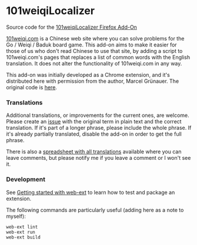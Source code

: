 101weiqiLocalizer
=================

Source code for the [101weiqiLocalizer Firefox Add-On](https://addons.mozilla.org/en-CA/firefox/addon/101weiqilocalizer/)

[101weiqi.com](https://www.101weiqi.com/) is a Chinese web site where you can solve problems for the Go / Weiqi / Baduk board game. This add-on aims to make it easier for those of us who don't read Chinese to use that site, by adding a script to 101weiqi.com's pages that replaces a list of common words with the English translation. It does not alter the functionality of 101weiqi.com in any way.

This add-on was initially developed as a Chrome extension, and it's distributed here with permission from the author, Marcel Grünauer. The original code is [here](https://github.com/MarcelGruenauer2/101weiqiLocalizer).

### Translations

Additional translations, or improvements for the current ones, are welcome. Please create an [issue](https://github.com/bani/101weiqiLocalizer/issues) with the original term in plain text and the correct translation. If it's part of a longer phrase, please include the whole phrase. If it's already partially translated, disable the add-on in order to get the full phrase.

There is also a [spreadsheet with all translations](https://docs.google.com/spreadsheets/d/1VGGhi-gUZ8tYWNyDaZnRfguxABbh1GESVkJT2pE-PP0/edit?usp=sharing) available where you can leave comments, but please notify me if you leave a comment or I won't see it.

### Development

See [Getting started with web-ext](https://extensionworkshop.com/documentation/develop/getting-started-with-web-ext/) to learn how to test and package an extension.

The following commands are particularly useful (adding here as a note to myself):
```
web-ext lint
web-ext run
web-ext build
```
